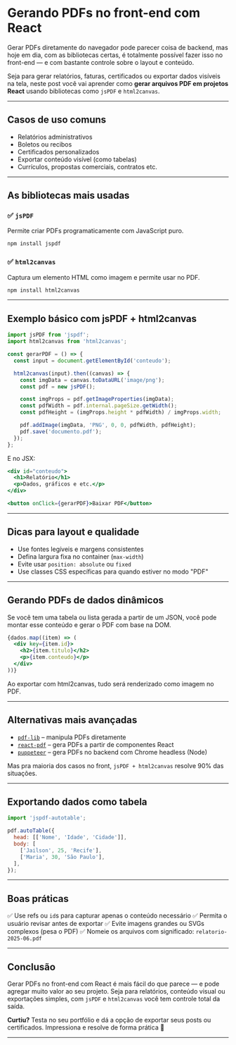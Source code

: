 # Gerando PDFs no front-end com React

Gerar PDFs diretamente do navegador pode parecer coisa de backend, mas hoje em dia, com as bibliotecas certas, é totalmente possível fazer isso no front-end — e com bastante controle sobre o layout e conteúdo.

Seja para gerar relatórios, faturas, certificados ou exportar dados visíveis na tela, neste post você vai aprender como **gerar arquivos PDF em projetos React** usando bibliotecas como `jsPDF` e `html2canvas`.

---

## Casos de uso comuns

- Relatórios administrativos
- Boletos ou recibos
- Certificados personalizados
- Exportar conteúdo visível (como tabelas)
- Currículos, propostas comerciais, contratos etc.

---

## As bibliotecas mais usadas

### ✅ `jsPDF`

Permite criar PDFs programaticamente com JavaScript puro.

```bash
npm install jspdf
````

### ✅ `html2canvas`

Captura um elemento HTML como imagem e permite usar no PDF.

```bash
npm install html2canvas
```

---

## Exemplo básico com jsPDF + html2canvas

```jsx
import jsPDF from 'jspdf';
import html2canvas from 'html2canvas';

const gerarPDF = () => {
  const input = document.getElementById('conteudo');

  html2canvas(input).then((canvas) => {
    const imgData = canvas.toDataURL('image/png');
    const pdf = new jsPDF();

    const imgProps = pdf.getImageProperties(imgData);
    const pdfWidth = pdf.internal.pageSize.getWidth();
    const pdfHeight = (imgProps.height * pdfWidth) / imgProps.width;

    pdf.addImage(imgData, 'PNG', 0, 0, pdfWidth, pdfHeight);
    pdf.save('documento.pdf');
  });
};
```

E no JSX:

```jsx
<div id="conteudo">
  <h1>Relatório</h1>
  <p>Dados, gráficos e etc.</p>
</div>

<button onClick={gerarPDF}>Baixar PDF</button>
```

---

## Dicas para layout e qualidade

* Use fontes legíveis e margens consistentes
* Defina largura fixa no container (`max-width`)
* Evite usar `position: absolute` ou `fixed`
* Use classes CSS específicas para quando estiver no modo "PDF"

---

## Gerando PDFs de dados dinâmicos

Se você tem uma tabela ou lista gerada a partir de um JSON, você pode montar esse conteúdo e gerar o PDF com base na DOM.

```jsx
{dados.map((item) => (
  <div key={item.id}>
    <h2>{item.titulo}</h2>
    <p>{item.conteudo}</p>
  </div>
))}
```

Ao exportar com html2canvas, tudo será renderizado como imagem no PDF.

---

## Alternativas mais avançadas

* [`pdf-lib`](https://pdf-lib.js.org/) – manipula PDFs diretamente
* [`react-pdf`](https://react-pdf.org/) – gera PDFs a partir de componentes React
* [`puppeteer`](https://pptr.dev/) – gera PDFs no backend com Chrome headless (Node)

Mas pra maioria dos casos no front, `jsPDF + html2canvas` resolve 90% das situações.

---

## Exportando dados como tabela

```jsx
import 'jspdf-autotable';

pdf.autoTable({
  head: [['Nome', 'Idade', 'Cidade']],
  body: [
    ['Jailson', 25, 'Recife'],
    ['Maria', 30, 'São Paulo'],
  ],
});
```

---

## Boas práticas

✅ Use refs ou `id`s para capturar apenas o conteúdo necessário
✅ Permita o usuário revisar antes de exportar
✅ Evite imagens grandes ou SVGs complexos (pesa o PDF)
✅ Nomeie os arquivos com significado: `relatorio-2025-06.pdf`

---

## Conclusão

Gerar PDFs no front-end com React é mais fácil do que parece — e pode agregar muito valor ao seu projeto. Seja para relatórios, conteúdo visual ou exportações simples, com `jsPDF` e `html2canvas` você tem controle total da saída.

**Curtiu?** Testa no seu portfólio e dá a opção de exportar seus posts ou certificados. Impressiona e resolve de forma prática 🚀

---

